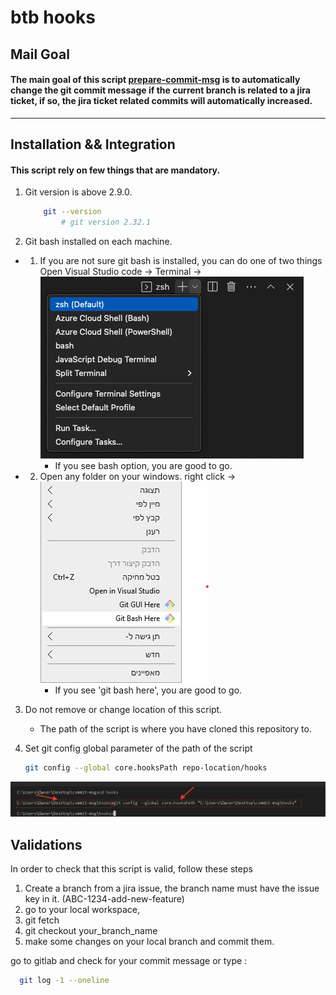 # btb hooks

## Mail Goal

#### The main goal of this script [prepare-commit-msg](hooks/prepare-commit-msg) is to automatically change the git commit message if the current branch is related to a jira ticket, if so, the jira ticket related commits will automatically increased.

---

## Installation && Integration

#### This script rely on few things that are mandatory.

1. Git version is above 2.9.0.
   ```sh
       git --version
           # git version 2.32.1
   ```
2. Git bash installed on each machine.

- 1. If you are not sure git bash is installed, you can do one of two things
     Open Visual Studio code -> Terminal -> <img src="./src/Terminal.png"> </img>
     - If you see bash option, you are good to go.

- 2. Open any folder on your windows. right click ->
     <img src="./src/win-save.png"> </img>
     - If you see 'git bash here', you are good to go.

3.  Do not remove or change location of this script.

    - The path of the script is where you have cloned this repository to.

4.  Set git config global parameter of the path of the script
    ```sh
    git config --global core.hooksPath repo-location/hooks

    ```

<img src="./src/terminal1.png"> </img>

## Validations

In order to check that this script is valid, follow these steps

1.  Create a branch from a jira issue, the branch name must have the issue key in it. (ABC-1234-add-new-feature)
2.  go to your local workspace,
3.  git fetch
4.  git checkout your_branch_name
5.  make some changes on your local branch and commit them.

go to gitlab and check for your commit message or type :

```sh
  git log -1 --oneline
```
